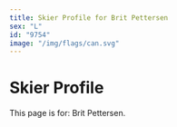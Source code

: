 ```yaml
---
title: Skier Profile for Brit Pettersen
sex: "L"
id: "9754"
image: "/img/flags/can.svg" 
---
```


# Skier Profile

This page is for: Brit Pettersen.
    